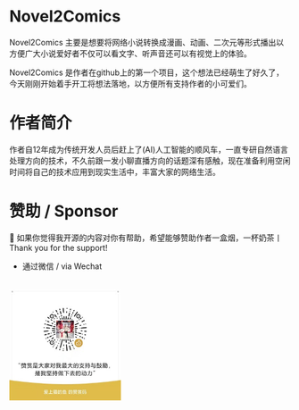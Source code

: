 # Novel2Comics

Novel2Comics 主要是想要将网络小说转换成漫画、动画、二次元等形式播出以方便广大小说爱好者不仅可以看文字、听声音还可以有视觉上的体验。

Novel2Comics 是作者在github上的第一个项目，这个想法已经萌生了好久了，今天刚刚开始着手开工将想法落地，以方便所有支持作者的小可爱们。

# 作者简介

作者自12年成为传统开发人员后赶上了(AI)人工智能的顺风车，一直专研自然语言处理方向的技术，不久前跟一发小聊直播方向的话题深有感触，现在准备利用空闲时间将自己的技术应用到现实生活中，丰富大家的网络生活。

# 赞助 / Sponsor
💖 如果你觉得我开源的内容对你有帮助，希望能够赞助作者一盒烟，一杯奶茶丨Thank you for the support!

- 通过微信 / via Wechat
<br>
<img src="wechat.jpg" width="200" height="200">
